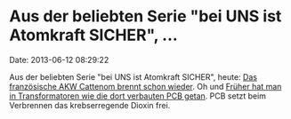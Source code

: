 Aus der beliebten Serie \"bei UNS ist Atomkraft SICHER\", \...
==============================================================

Date: 2013-06-12 08:29:22

Aus der beliebten Serie \"bei UNS ist Atomkraft SICHER\", heute: [Das
französische AKW Cattenom brennt schon
wieder](http://www.lessentiel.lu/de/news/grossregion/story/Erneute-Panne-im-Transformator-13002160).
Oh und [Früher hat man in Transformatoren wie die dort verbauten PCB
getan](http://www.volksfreund.de/nachrichten/welt/themendestages/themenderzeit/Weitere-Themen-des-Tages-Feuer-in-Cattenom-Da-hat-keine-Streichholzschachtel-gebrannt;art742,3550856).
PCB setzt beim Verbrennen das krebserregende Dioxin frei.
